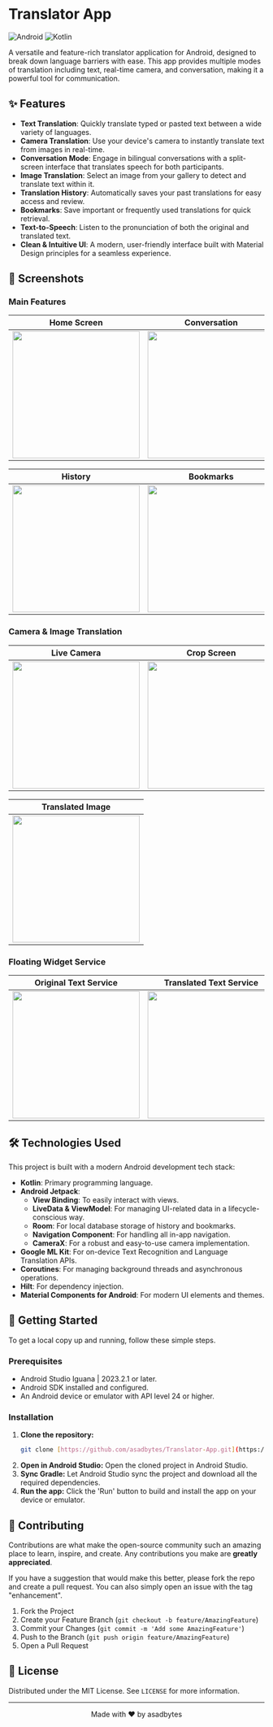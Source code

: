 # Translator App

![Android](https://img.shields.io/badge/Android-3DDC84?style=for-the-badge&logo=android&logoColor=white)
![Kotlin](https://img.shields.io/badge/Kotlin-7F52FF?style=for-the-badge&logo=kotlin&logoColor=white)

A versatile and feature-rich translator application for Android, designed to break down language barriers with ease. This app provides multiple modes of translation including text, real-time camera, and conversation, making it a powerful tool for communication.

## ✨ Features

* **Text Translation**: Quickly translate typed or pasted text between a wide variety of languages.
* **Camera Translation**: Use your device's camera to instantly translate text from images in real-time.
* **Conversation Mode**: Engage in bilingual conversations with a split-screen interface that translates speech for both participants.
* **Image Translation**: Select an image from your gallery to detect and translate text within it.
* **Translation History**: Automatically saves your past translations for easy access and review.
* **Bookmarks**: Save important or frequently used translations for quick retrieval.
* **Text-to-Speech**: Listen to the pronunciation of both the original and translated text.
* **Clean & Intuitive UI**: A modern, user-friendly interface built with Material Design principles for a seamless experience.

## 📸 Screenshots

### Main Features

| Home Screen                                       | Conversation                                          | Translation Result                                    |
| ------------------------------------------------- | ----------------------------------------------------- | ----------------------------------------------------- |
| <img src="screenshots/home_screen.jpg" width="250"> | <img src="screenshots/conversation_screen.jpg" width="250"> | <img src="screenshots/translation_result.jpg" width="250"> |

| History                                          | Bookmarks                                         | Settings                                          |
| ------------------------------------------------ | ------------------------------------------------- | ------------------------------------------------- |
| <img src="screenshots/history_screen.jpg" width="250"> | <img src="screenshots/bookmark_screen.jpg" width="250"> | <img src="screenshots/settings_screen.jpg" width="250"> |

### Camera & Image Translation

| Live Camera                                        | Crop Screen                                     | Original Image                                       |
| -------------------------------------------------- | ----------------------------------------------- | ---------------------------------------------------- |
| <img src="screenshots/live_camera_screen.jpg" width="250"> | <img src="screenshots/crop_screen.jpg" width="250"> | <img src="screenshots/original_image_screen.jpg" width="250"> |

| Translated Image                                     |
| ---------------------------------------------------- |
| <img src="screenshots/translated_image_screen.jpg" width="250"> |

### Floating Widget Service

| Original Text Service                              | Translated Text Service                              |
| -------------------------------------------------- | ---------------------------------------------------- |
| <img src="screenshots/original_service.jpg" width="250"> | <img src="screenshots/translated_service.jpg" width="250"> |

## 🛠️ Technologies Used

This project is built with a modern Android development tech stack:

* **Kotlin**: Primary programming language.
* **Android Jetpack**:
    * **View Binding**: To easily interact with views.
    * **LiveData & ViewModel**: For managing UI-related data in a lifecycle-conscious way.
    * **Room**: For local database storage of history and bookmarks.
    * **Navigation Component**: For handling all in-app navigation.
    * **CameraX**: For a robust and easy-to-use camera implementation.
* **Google ML Kit**: For on-device Text Recognition and Language Translation APIs.
* **Coroutines**: For managing background threads and asynchronous operations.
* **Hilt**: For dependency injection.
* **Material Components for Android**: For modern UI elements and themes.

## 🚀 Getting Started

To get a local copy up and running, follow these simple steps.

### Prerequisites

* Android Studio Iguana | 2023.2.1 or later.
* Android SDK installed and configured.
* An Android device or emulator with API level 24 or higher.

### Installation

1.  **Clone the repository:**
    ```sh
    git clone [https://github.com/asadbytes/Translator-App.git](https://github.com/asadbytes/Translator-App.git)
    ```
2.  **Open in Android Studio:**
    Open the cloned project in Android Studio.
3.  **Sync Gradle:**
    Let Android Studio sync the project and download all the required dependencies.
4.  **Run the app:**
    Click the 'Run' button to build and install the app on your device or emulator.

## 🤝 Contributing

Contributions are what make the open-source community such an amazing place to learn, inspire, and create. Any contributions you make are **greatly appreciated**.

If you have a suggestion that would make this better, please fork the repo and create a pull request. You can also simply open an issue with the tag "enhancement".

1.  Fork the Project
2.  Create your Feature Branch (`git checkout -b feature/AmazingFeature`)
3.  Commit your Changes (`git commit -m 'Add some AmazingFeature'`)
4.  Push to the Branch (`git push origin feature/AmazingFeature`)
5.  Open a Pull Request

## 📄 License

Distributed under the MIT License. See `LICENSE` for more information.

---

<p align="center">
  Made with ❤️ by asadbytes
</p>
